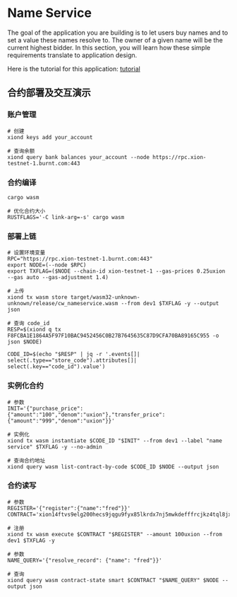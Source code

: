 # Name Service

The goal of the application you are building is to let users buy names and to set a value these names resolve to.
The owner of a given name will be the current highest bidder. In this section, you will learn how these simple
 requirements translate to application design.

Here is the tutorial for this application: [tutorial](https://docs.cosmwasm.com/tutorials/name-service/intro)

## 合约部署及交互演示
### 账户管理
```
# 创建
xiond keys add your_account

# 查询余额
xiond query bank balances your_account --node https://rpc.xion-testnet-1.burnt.com:443
```

### 合约编译
```
cargo wasm 

# 优化合约大小
RUSTFLAGS='-C link-arg=-s' cargo wasm
```

### 部署上链
```
# 设置环境变量
RPC="https://rpc.xion-testnet-1.burnt.com:443"
export NODE=(--node $RPC)
export TXFLAG=($NODE --chain-id xion-testnet-1 --gas-prices 0.25uxion --gas auto --gas-adjustment 1.4)

# 上传
xiond tx wasm store target/wasm32-unknown-unknown/release/cw_nameservice.wasm --from dev1 $TXFLAG -y --output json

# 查询 code_id
RESP=$(xiond q tx F8FCBA1E1864A5F97F10BAC9452456C0B27B7645635C87D9CFA70BA89165C955 -o json $NODE)

CODE_ID=$(echo "$RESP" | jq -r '.events[]| select(.type=="store_code").attributes[]| select(.key=="code_id").value')

```

### 实例化合约
```
# 参数
INIT='{"purchase_price":{"amount":"100","denom":"uxion"},"transfer_price":{"amount":"999","denom":"uxion"}}'

# 实例化
xiond tx wasm instantiate $CODE_ID "$INIT" --from dev1 --label "name service" $TXFLAG -y --no-admin

# 查询合约地址
xiond query wasm list-contract-by-code $CODE_ID $NODE --output json

```

### 合约读写
```
# 参数
REGISTER='{"register":{"name":"fred"}}'
CONTRACT='xion14ftvs9elg200hecs9jqgu9fyx85lkrdx7nj5mwkdefffrcjkz4tql8jxxd'

# 注册
xiond tx wasm execute $CONTRACT "$REGISTER" --amount 100uxion --from dev1 $TXFLAG -y

# 参数
NAME_QUERY='{"resolve_record": {"name": "fred"}}'

# 查询
xiond query wasm contract-state smart $CONTRACT "$NAME_QUERY" $NODE --output json
```